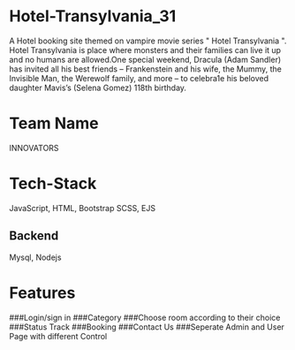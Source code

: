 # Hotel-Transylvania_31
A Hotel booking site themed on vampire movie series " Hotel Transylvania ". Hotel Transylvania is place where monsters and their families can live it up and no humans are allowed.One special weekend, Dracula (Adam Sandler) has invited all his best friends – Frankenstein and his wife, the Mummy, the Invisible Man, the Werewolf family, and more – to celebra1e his beloved daughter Mavis’s (Selena Gomez) 118th birthday.

# Team Name
INNOVATORS

# Tech-Stack
JavaScript,
HTML, Bootstrap
SCSS, EJS

## Backend
Mysql,
Nodejs

# Features

###Login/sign in
###Category
###Choose room according to their choice
###Status Track
###Booking
###Contact Us
###Seperate Admin and User Page with different Control

